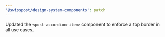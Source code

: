 ```yaml
---
'@swisspost/design-system-components': patch
---
```


Updated the `<post-accordion-item>` component to enforce a top border in all use cases.
